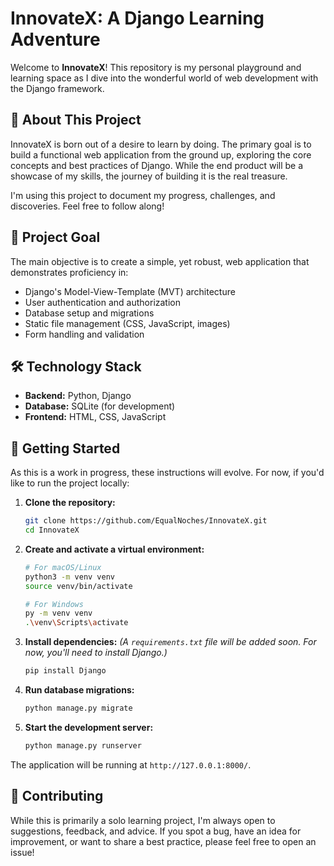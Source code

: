 # InnovateX: A Django Learning Adventure

Welcome to **InnovateX**! This repository is my personal playground and learning space as I dive into the wonderful world of web development with the Django framework.

## 🚀 About This Project

InnovateX is born out of a desire to learn by doing. The primary goal is to build a functional web application from the ground up, exploring the core concepts and best practices of Django. While the end product will be a showcase of my skills, the journey of building it is the real treasure.

I'm using this project to document my progress, challenges, and discoveries. Feel free to follow along!

## 🎯 Project Goal

The main objective is to create a simple, yet robust, web application that demonstrates proficiency in:

* Django's Model-View-Template (MVT) architecture
* User authentication and authorization
* Database setup and migrations
* Static file management (CSS, JavaScript, images)
* Form handling and validation

## 🛠️ Technology Stack

* **Backend:** Python, Django
* **Database:** SQLite (for development)
* **Frontend:** HTML, CSS, JavaScript

## 🏁 Getting Started

As this is a work in progress, these instructions will evolve. For now, if you'd like to run the project locally:

1. **Clone the repository:**

    ```bash
    git clone https://github.com/EqualNoches/InnovateX.git
    cd InnovateX
    ```

2. **Create and activate a virtual environment:**

    ```bash
    # For macOS/Linux
    python3 -m venv venv
    source venv/bin/activate

    # For Windows
    py -m venv venv
    .\venv\Scripts\activate
    ```

3. **Install dependencies:**
    *(A `requirements.txt` file will be added soon. For now, you'll need to install Django.)*

    ```bash
    pip install Django
    ```

4. **Run database migrations:**

    ```bash
    python manage.py migrate
    ```

5. **Start the development server:**

    ```bash
    python manage.py runserver
    ```

The application will be running at `http://127.0.0.1:8000/`.

## 🤝 Contributing

While this is primarily a solo learning project, I'm always open to suggestions, feedback, and advice. If you spot a bug, have an idea for improvement, or want to share a best practice, please feel free to open an issue!
